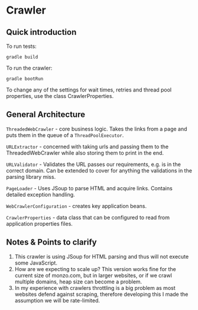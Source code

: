 # Crawler

## Quick introduction

To run tests:

```
gradle build
```

To run the crawler:

```
gradle bootRun
```

To change any of the settings for wait times, retries and thread pool properties, use the class CrawlerProperties.

## General Architecture

`ThreadedWebCrawler` - core business logic. Takes the links from a page and puts them in the queue of
a `ThreadPoolExecutor`.

`URLExtractor` - concerned with taking urls and passing them to the ThreadedWebCrawler while also storing them to print
in the end.

`URLValidator` - Validates the URL passes our requirements, e.g. is in the correct domain. Can be extended to
cover for anything the validations in the parsing library miss.

`PageLoader` - Uses JSoup to parse HTML and acquire links. Contains detailed exception handling.

`WebCrawlerConfiguration` - creates key application beans.

`CrawlerProperties` - data class that can be configured to read from application properties files.

## Notes & Points to clarify

1. This crawler is using JSoup for HTML parsing and thus will not execute some JavaScript.
2. How are we expecting to scale up? This version works fine for the current size of monzo.com, but in larger websites,
   or if we crawl multiple domains, heap size can become a problem.
3. In my experience with crawlers throttling is a big problem as most websites defend against scraping, therefore
   developing this I made the assumption we will be rate-limited.